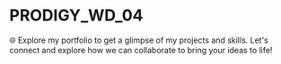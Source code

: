 # PRODIGY_WD_04

🌐 Explore my portfolio to get a glimpse of my projects and skills. Let's connect and explore how we can collaborate to bring your ideas to life!

